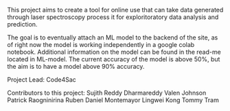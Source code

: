 This project aims to create a tool for online use that can take data generated through laser spectroscopy process it for exploritoratory data analysis and prediction.

The goal is to eventually attach an ML model to the backend of the site, as of right now the model is working independently in a google colab notebook.
Additional information on the model can be found in the read-me located in ML-model.
The current accuracy of the model is above 50%, but the aim is to have a model above 90% accuracy.

Project Lead:
Code4Sac

Contributors to this project:
Sujith Reddy Dharmareddy
Valen Johnson
Patrick Raogninirina
Ruben Daniel Montemayor
Lingwei Kong
Tommy Tram
